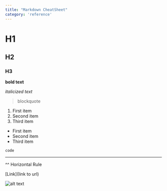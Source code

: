 ```yaml
---
title: "Markdown CheatSheet"
category: 'reference'
---
```

# H1
## H2
### H3
**bold text**

*italicized text*
> blockquote
1. First item
2. Second item
3. Third item
- First item
- Second item
- Third item

`code`

---
^^ Horizontal Rule

[Link](link to url)

![alt text](image.jpg)